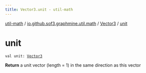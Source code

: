 ```yaml
---
title: Vector3.unit - util-math
---
```


[util-math](../../index.html) / [io.github.sof3.graphmine.util.math](../index.html) / [Vector3](index.html) / [unit](./unit.html)

# unit

`val unit: `[`Vector3`](index.html)

**Return**
a unit vector (length = 1) in the same direction as this vector

